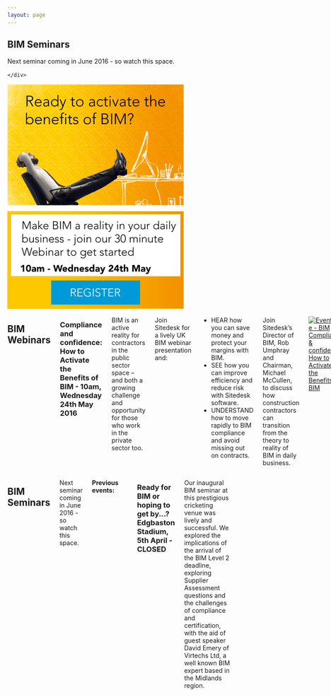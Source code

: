 ```yaml
---
layout: page
---
```



  <div class='row'>
    <div class='special-title centered-text'>
      <i class='icon-users'></i>
      <h2>BIM Seminars</h2>
      <p>Next seminar coming in June 2016 - so watch this space.</p>
      <p class='shortline'></p>
      <div class='two spacing'></div>

    </div>
  </div>

<div class='medium-4 large-4 columns icon-text'>
     <a href="http://www.eventbrite.co.uk/e/bim-compliance-confidence-how-to-activate-the-benefits-of-bim-tickets-25162204832?ref=ebtnebregn" target="_blank">
       <img src="/images/events/2016-05-webinar-sidebar.png" alt="Eventbrite - BIM Compliance &amp; confidence: How to Activate the Benefits of BIM" />
     </a>
</div>

<div class='medium-8 large-8 columns'>
  <h2>BIM Webinars</h2>
  
  <h3>Compliance and confidence: How to Activate the Benefits of BIM - 10am, Wednesday 24th May 2016</h3>
  
  <p>BIM is an active reality for contractors in the public sector space – and both a growing challenge and opportunity for those who work in the private sector too.</p>
  <p>Join Sitedesk for a lively UK BIM webinar presentation and:</p>

  <ul>
    <li> HEAR how you can save money and protect your margins with BIM.</li>
    <li> SEE how you can improve efficiency and reduce risk with Sitedesk software.</li>
    <li> UNDERSTAND how to move rapidly to BIM compliance and avoid missing out on contracts.</li>
  </ul>

  <p>Join Sitedesk’s Director of BIM, Rob Umphray and Chairman, Michael McCullen, to discuss how construction contractors can transition from the theory to reality of BIM in daily business.</p> 

  <a href="http://www.eventbrite.co.uk/e/bim-compliance-confidence-how-to-activate-the-benefits-of-bim-tickets-25162204832?ref=ebtnebregn" target="_blank"><img src="https://www.eventbrite.co.uk/custombutton?eid=25162204832" alt="Eventbrite - BIM Compliance &amp; confidence: How to Activate the Benefits of BIM" /></a>

  <div class='two spacing'></div>
</div>

<div class='medium-4 large-4 columns icon-text'>
</div>

<div class='medium-8 large-8 columns'>

  <h2>BIM Seminars</h2>

  <p>Next seminar coming in June 2016 - so watch this space.</p>

  <strong>Previous events:</strong>
  <div class='one spacing'></div>

  <h3> Ready for BIM or hoping to get by...? Edgbaston Stadium, 5th April - CLOSED</h3>

  <p>Our inaugural BIM seminar at this prestigious cricketing venue was lively and successful. We explored the implications of the arrival of the BIM Level 2 deadline, exploring Supplier Assessment questions and the challenges of compliance and certification, with the aid of guest speaker David Emery of Virtechs Ltd, a well known BIM expert based in the Midlands region.</p>
</div>

